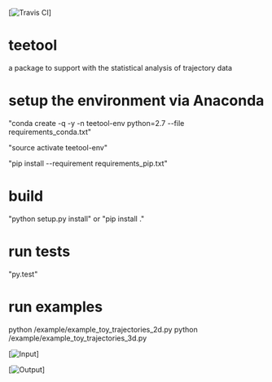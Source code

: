 [![Travis CI](https://travis-ci.com/WillemEerland/teetool.svg?token=vgGUTGsaoutqpevkkMq4&branch=master)]

# teetool
a package to support with the statistical analysis of trajectory data

# setup the environment via Anaconda

"conda create -q -y -n teetool-env python=2.7 --file requirements_conda.txt"

"source activate teetool-env"

"pip install --requirement requirements_pip.txt"

# build
"python setup.py install" or "pip install ."

# run tests

"py.test"



# run examples
python /example/example_toy_trajectories_2d.py
python /example/example_toy_trajectories_3d.py

[![Input](https://www.southampton.ac.uk/~wje1n13/teetool/1_input.png)]

[![Output](https://www.southampton.ac.uk/~wje1n13/teetool/2_result.png)]



